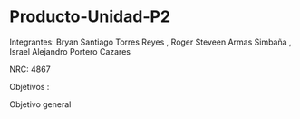 # Producto-Unidad-P2
Integrantes: Bryan Santiago Torres Reyes , Roger Steveen Armas Simbaña , Israel Alejandro Portero Cazares

NRC: 4867

Objetivos :

Objetivo general

